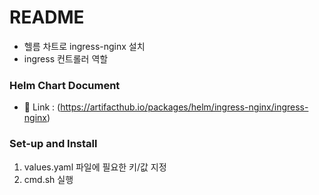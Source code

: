 # README

- 헬름 차트로 ingress-nginx 설치
- ingress 컨트롤러 역할

### Helm Chart Document

- 🔗 Link : (https://artifacthub.io/packages/helm/ingress-nginx/ingress-nginx)

### Set-up and Install

1. values.yaml 파일에 필요한 키/값 지정
2. cmd.sh 실행
